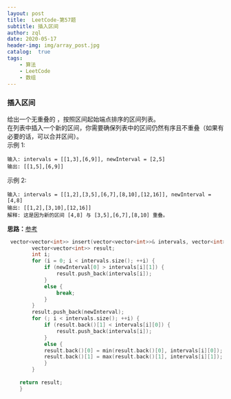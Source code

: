 ```yaml
---
layout: post
title:  LeetCode-第57题
subtitle: 插入区间
author: zql
date: 2020-05-17
header-img: img/array_post.jpg
catalog:  true
tags:
    - 算法
    - LeetCode
    - 数组
---
```

### 插入区间  
给出一个无重叠的 ，按照区间起始端点排序的区间列表。  
在列表中插入一个新的区间，你需要确保列表中的区间仍然有序且不重叠（如果有必要的话，可以合并区间）。  
示例 1:  
```
输入: intervals = [[1,3],[6,9]], newInterval = [2,5]
输出: [[1,5],[6,9]]
```
示例 2:  
```
输入: intervals = [[1,2],[3,5],[6,7],[8,10],[12,16]], newInterval = [4,8]
输出: [[1,2],[3,10],[12,16]]
解释: 这是因为新的区间 [4,8] 与 [3,5],[6,7],[8,10] 重叠。
```
**思路：**[参考](https://leetcode-cn.com/problems/insert-interval/solution/cyi-ci-bian-li-zhi-jie-fa-jiao-hao-li-jie-by-wo-sh/)    
```c++
 vector<vector<int>> insert(vector<vector<int>>& intervals, vector<int>& newInterval) {
        vector<vector<int>> result;
    	int i;
    	for (i = 0; i < intervals.size(); ++i) {
    		if (newInterval[0] > intervals[i][1]) {
    			result.push_back(intervals[i]);
    		}
    		else {
    			break;
    		}
    	}
    	result.push_back(newInterval);
    	for (; i < intervals.size(); ++i) {
    		if (result.back()[1] < intervals[i][0]) {
    			result.push_back(intervals[i]);
    		}
    		else {
			result.back()[0] = min(result.back()[0], intervals[i][0]);
			result.back()[1] = max(result.back()[1], intervals[i][1]);
    		}
    	}
    	
	return result;
    }
```
